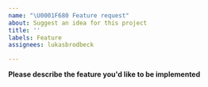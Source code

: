 ```yaml
---
name: "\U0001F680 Feature request"
about: Suggest an idea for this project
title: ''
labels: Feature
assignees: lukasbrodbeck

---
```


**Please describe the feature you'd like to be implemented**
